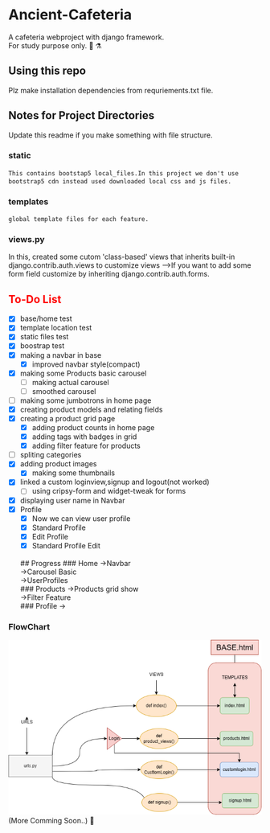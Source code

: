 # Ancient-Cafeteria
 A cafeteria webproject with django framework.<br>
For study purpose only. :test_tube: :alembic: <br>
## Using this repo
 Plz make installation dependencies from requriements.txt file.
## Notes for Project Directories
 Update this readme if you make something with file structure.
### static
    This contains bootstap5 local_files.In this project we don't use bootstrap5 cdn instead used downloaded local css and js files.
### templates
    global template files for each feature.
### views.py
  In this, created some cutom 'class-based' views that inherits built-in
  django.contrib.auth.views to customize views
  -->If you want to add some form field customize by inheriting 
  django.contrib.auth.forms.
<h2 style="color: red;">To-Do List</h2>

- [x] base/home test
- [x] template location test
- [x] static files test
- [x] boostrap test
- [x] making a navbar in base
    - [x] improved navbar style(compact)
- [x] making some Products basic carousel
    - [ ] making actual carousel
    - [ ] smoothed carousel
- [ ] making some jumbotrons in home page
- [x] creating product models and relating fields
- [x] creating a product grid page
  - [x] adding product counts in home page
  - [x] adding tags with badges in grid
  - [x] adding filter feature for products
- [ ] spliting categories
- [x] adding product images
  - [x] making some thumbnails
- [x] linked a custom loginview,signup and logout(not worked)
  - [ ] using cripsy-form and widget-tweak for forms
- [x] displaying user name in Navbar
- [x] Profile
  - [X] Now we can view user profile
  - [x] Standard Profile
  - [x] Edit Profile
  - [x] Standard Profile Edit
  <br>
  ## Progress
  ### Home
  ->Navbar<br>
  ->Carousel Basic<br>
  ->UserProfiles<br>
  ### Products
  ->Products grid show<br>
  ->Filter Feature<br>
  ### Profile
  ->

### FlowChart
![UI/UX Flowchart](https://github.com/Lightl3reaker/Ancient-Cafeteria/blob/master/ui_ux.png)
  (More Comming Soon..) :star_struck:
